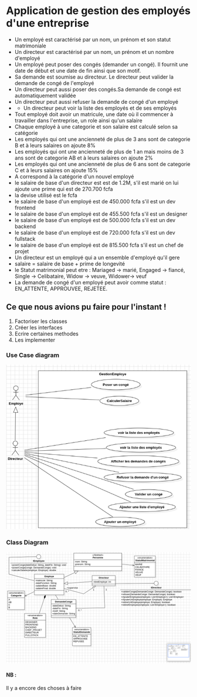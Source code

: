 # Application de gestion des employés d'une entreprise
- Un employé est caractérisé par un nom, un prénom et son statut matrimoniale
- Un directeur est caractérisé par un nom, un prénom et un nombre d'employé
- Un employé peut poser des congés (demander un congé). Il fournit une date de début et une date de fin ainsi que son motif.
- Sa demande est soumise au directeur. Le directeur peut valider la demande de congé de l'employé
- Un directeur peut aussi poser des congés.Sa demande de congé est automatiquement validée
- Un directeur peut aussi refuser la demande de congé d'un employé
- - Un directeur peut voir la liste des employés et de ses employés
- Tout employé doit avoir un matricule, une date où il commencer à travailler dans l'entreprise, un role ainsi qu'un salaire
- Chaque employé à une categorie et son salaire est calculé selon sa catégorie
- Les employés qui ont une ancienneté de plus de 3 ans sont de categorie B et à leurs salaires on ajoute 8%
- Les employés qui ont une ancienneté de plus de 1 an mais moins de 3 ans sont de categorie AB et à leurs salaires on ajoute 2%
- Les employés qui ont une ancienneté de plus de 6 ans sont de categorie C et à leurs salaires on ajoute 15%
- A correspond à la catégorie d'un nouvel employé
- le salaire de base d'un directeur est est de 1.2M, s'il est marié on lui ajoute une prime qui est de 270.700 fcfa
- la devise utilisé est le fcfa
- le salaire de base d'un employé est de 450.000 fcfa s'il est un dev frontend
- le salaire de base d'un employé est de 455.500 fcfa s'il est un designer
- le salaire de base d'un employé est de 500.000 fcfa s'il est un dev backend
- le salaire de base d'un employé est de 720.000 fcfa s'il est un dev fullstack
- le salaire de base d'un employé est de 815.500 fcfa s'il est un chef de projet
- Un directeur est un employé qui a un ensemble d'employé qu'il gere
- salaire = salaire de base + prime de longevité
- le Statut matrimonial peut etre : Mariaged -> marié, Engaged -> fiancé, Single -> Celibataire, Widow -> veuve, Widower-> veuf
- La demande de congé d'un employé peut avoir comme statut : EN_ATTENTE, APPROUVEE, REJETEE.
## Ce que nous avions pu faire pour l'instant !

1. Factoriser les classes
2. Créer les interfaces
3. Ecrire certaines methodes
4. Les implementer

### Use Case diagram
![use case diagram](./img/useCase.png)

### Class Diagram

![class diagram](./img/classDiagram.png)




#### NB :
Il y a encore des choses à faire 


